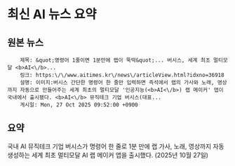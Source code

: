 # 최신 AI 뉴스 요약

## 원본 뉴스
		제목: &quot;명령어 1줄이면 1분만에 랩이 뚝딱&quot;... 버시스, 세계 최초 멀티모달 <b>AI<\/b>...
		링크: https:\/\/www.aitimes.kr\/news\/articleView.html?idxno=36918
		설명: 이미지:버시스 간단한 명령어 한 줄만 입력하면 즉석에서 랩의 가사와 노래, 영상까지 자동으로 만들어주는 세계 최초의 멀티모달 '인공지능(<b>AI<\/b>) 랩 메이커' 앱이 국내에서 출시됐다. <b>AI<\/b> 뮤직테크 기업 버시스(대표... 
		게시일: Mon, 27 Oct 2025 09:52:00 +0900


## 요약
국내 AI 뮤직테크 기업 버시스가 명령어 한 줄로 1분 만에 랩 가사, 노래, 영상까지 자동 생성하는 세계 최초 멀티모달 AI 랩 메이커 앱을 출시했다. (2025년 10월 27일)
